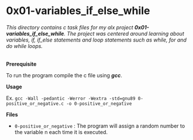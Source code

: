 # 0x01-variables_if_else_while

###### This directory contains c task files for my alx project **0x01-variables_if_else_while**. The project was centered around learning about variables, if, if_else statements and loop statements such as while, for and do while loops.

**Prerequisite**

To run the program compile the c file using ***gcc***.

**Usage**

Ex. `gcc -Wall -pedantic -Werror -Wextra -std=gnu89 0-positive_or_negative.c -o 0-positive_or_negative`

**Files**

- `0-positive_or_negative` : The program will assign a random number to the variable n each time it is executed.
